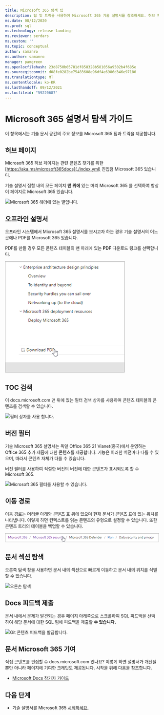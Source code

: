 ```yaml
---
title: Microsoft 365 탐색 팁
description: 팁 및 트릭을 사용하여 Microsoft 365 기술 설명서를 참조하세요. 허브 페이지, 목차, 헤더, 이동 경로 사용 방법 및 버전 필터 사용 방법에 대해 설명
ms.date: 08/12/2020
ms.prod: sql
ms.technology: release-landing
ms.reviewer: serdars
ms.custom: ''
ms.topic: conceptual
author: samanro
ms.author: samanro
manager: pamgreen
ms.openlocfilehash: 23d8750b05781df858328b581056a9502b4f685e
ms.sourcegitcommit: d08fe0282be75483608e96df4e6986d346e97180
ms.translationtype: MT
ms.contentlocale: ko-KR
ms.lasthandoff: 09/12/2021
ms.locfileid: "59220687"
---
```

# <a name="microsoft-365-docs-navigation-guide"></a>Microsoft 365 설명서 탐색 가이드

이 항목에서는 기술 문서 공간의 주요 정보를 Microsoft 365 팁과 트릭을 제공합니다.  

## <a name="hub-page"></a>허브 페이지

Microsoft 365 허브 페이지는 관련 콘텐츠 찾기를 위한 [https://aka.ms/microsoft365docs](./index.yml) 진입점 Microsoft 365 있습니다.

기술 설명서 집합 내의 모든 페이지 **맨 위에** 있는 머리 Microsoft 365 를 선택하여 항상 이 페이지로 Microsoft 365 있습니다.

![Microsoft 365 헤더에 있는 열입니다.](media/m365-header-cursor.png)

## <a name="offline-documentation"></a>오프라인 설명서

오프라인 시스템에서 Microsoft 365 설명서를 보시고자 하는 경우 기술 설명서의 어느 곳에나 PDF를 Microsoft 365 있습니다.

PDF를 만들 경우 모든 콘텐츠 테이블의 맨 아래에 있는 **PDF** 다운로드 링크를 선택합니다.

![PDF를 다운로드합니다.](media/m365-download-pdf-cursor.png)

## <a name="toc-search"></a>TOC 검색 
이 docs.microsoft.com 맨 위에 있는 필터 검색 상자를 사용하여 콘텐츠 테이블의 콘텐츠를 검색할 수 있습니다.

![필터 상자를 사용 합니다.](media/m365-filter-by-title.png)

## <a name="version-filter"></a>버전 필터
기술 Microsoft 365 설명서는 독일 Office 365 21 Vianet(중국)에서 운영하는 Office 365 추가 제품에 대한 콘텐츠를 제공합니다. 기능은 이러한 버전마다 다를 수 있으며, 따라서 콘텐츠 자체가 다를 수 있습니다.

버전 필터를 사용하여 적절한 버전의 버전에 대한 콘텐츠가 표시되도록 할 수 Microsoft 365.

![Microsoft 365 필터를 사용할 수 있습니다.](media/m365-version-filter.png)

## <a name="breadcrumbs"></a>이동 경로

이동 경로는 머리글 아래와 콘텐츠 표 위에 있으며 현재 문서가 콘텐츠 표에 있는 위치를 나타냅니다.  이렇게 하면 컨텍스트를 읽는 콘텐츠의 유형으로 설정할 수 있습니다. 또한 콘텐츠 트리의 테이블을 백업할 수 있습니다.

![Microsoft 365 이동 경로입니다.](media/m365-breadcrumb.png)

## <a name="article-section-navigation"></a>문서 섹션 탐색

오른쪽 탐색 창을 사용하면 문서 내의 섹션으로 빠르게 이동하고 문서 내의 위치를 식별할 수 있습니다.  

![오른손 탐색](media/m365-article-sections.png)

## <a name="submit-docs-feedback"></a>Docs 피드백 제출

문서 내에서 문제가 발견되는 경우 페이지 아래쪽으로 스크롤하여 SQL 피드백을 선택하여 해당 문서에 대한 SQL 팀에 피드백을 제출할 **수 있습니다.**

![Git 콘텐츠 피드백을 발급합니다.](media/m365-article-feedback.png)

## <a name="contribute-to-microsoft-365-documentation"></a>문서 Microsoft 365 기여

직접 콘텐츠를 편집할 수 docs.microsoft.com 있나요? 이렇게 하면 설명서가 개선될 뿐만 아니라 페이지에 기여한 크레딧도 제공됩니다. 시작을 위해 다음을 참조합니다.

- [Microsoft Docs 참가자 가이드](/contribute/)

## <a name="next-steps"></a>다음 단계

- 기술 설명서를 Microsoft 365 [시작하세요.](index.yml)